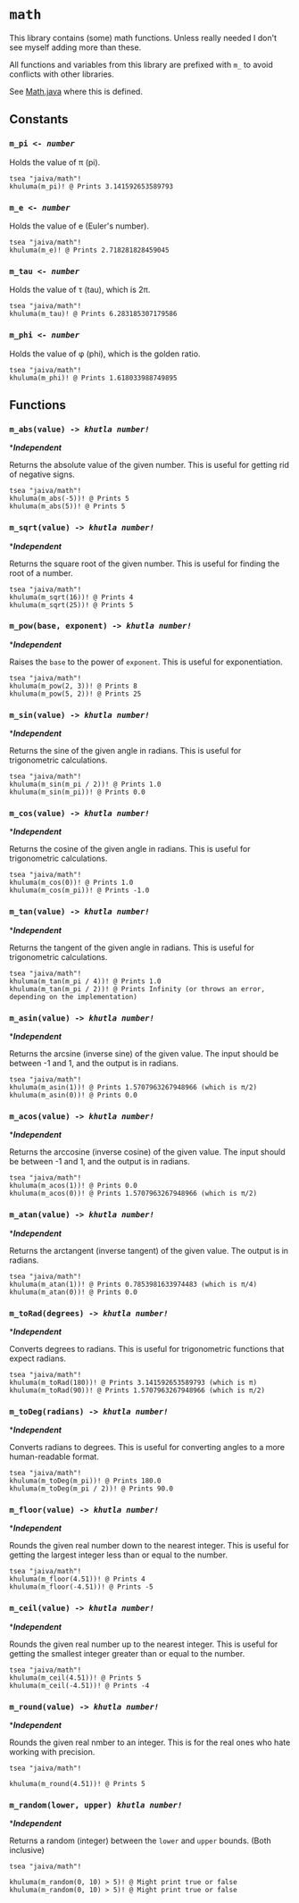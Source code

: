 # `math`

This library contains (some) math functions. Unless really needed I don't see myself adding more than these.

All functions and variables from this library are prefixed with `m_` to avoid conflicts with other libraries.

See [Math.java](./src/main/java/com/jaiva/interpreter/globals/Math.java) where this is defined.

## Constants

### `m_pi <- `_*`number`*_

Holds the value of π (pi).

```jiv
tsea "jaiva/math"!
khuluma(m_pi)! @ Prints 3.141592653589793
```

### `m_e <- `_*`number`*_

Holds the value of e (Euler's number).

```jiv
tsea "jaiva/math"!
khuluma(m_e)! @ Prints 2.718281828459045
```

### `m_tau <- `_*`number`*_

Holds the value of τ (tau), which is 2π.

```jiv
tsea "jaiva/math"!
khuluma(m_tau)! @ Prints 6.283185307179586
```

### `m_phi <- `_*`number`*_

Holds the value of φ (phi), which is the golden ratio.

```jiv
tsea "jaiva/math"!
khuluma(m_phi)! @ Prints 1.618033988749895
```

## Functions

### `m_abs(value) -> `_*`khutla number!`*_

\*_**Independent**_

Returns the absolute value of the given number. This is useful for getting rid of negative signs.

```jiv
tsea "jaiva/math"!
khuluma(m_abs(-5))! @ Prints 5
khuluma(m_abs(5))! @ Prints 5
```

### `m_sqrt(value) -> `_*`khutla number!`*_

\*_**Independent**_

Returns the square root of the given number. This is useful for finding the root of a number.

```jiv
tsea "jaiva/math"!
khuluma(m_sqrt(16))! @ Prints 4
khuluma(m_sqrt(25))! @ Prints 5
```

### `m_pow(base, exponent) -> `_*`khutla number!`*_

\*_**Independent**_

Raises the `base` to the power of `exponent`. This is useful for exponentiation.

```jiv
tsea "jaiva/math"!
khuluma(m_pow(2, 3))! @ Prints 8
khuluma(m_pow(5, 2))! @ Prints 25
```

### `m_sin(value) -> `_*`khutla number!`*_

\*_**Independent**_

Returns the sine of the given angle in radians. This is useful for trigonometric calculations.

```jiv
tsea "jaiva/math"!
khuluma(m_sin(m_pi / 2))! @ Prints 1.0
khuluma(m_sin(m_pi))! @ Prints 0.0
```

### `m_cos(value) -> `_*`khutla number!`*_

\*_**Independent**_

Returns the cosine of the given angle in radians. This is useful for trigonometric calculations.

```jiv
tsea "jaiva/math"!
khuluma(m_cos(0))! @ Prints 1.0
khuluma(m_cos(m_pi))! @ Prints -1.0
```

### `m_tan(value) -> `_*`khutla number!`*_

\*_**Independent**_

Returns the tangent of the given angle in radians. This is useful for trigonometric calculations.

```jiv
tsea "jaiva/math"!
khuluma(m_tan(m_pi / 4))! @ Prints 1.0
khuluma(m_tan(m_pi / 2))! @ Prints Infinity (or throws an error, depending on the implementation)
```

### `m_asin(value) -> `_*`khutla number!`*_

\*_**Independent**_

Returns the arcsine (inverse sine) of the given value. The input should be between -1 and 1, and the output is in radians.

```jiv
tsea "jaiva/math"!
khuluma(m_asin(1))! @ Prints 1.5707963267948966 (which is π/2)
khuluma(m_asin(0))! @ Prints 0.0
```

### `m_acos(value) -> `_*`khutla number!`*_

\*_**Independent**_

Returns the arccosine (inverse cosine) of the given value. The input should be between -1 and 1, and the output is in radians.

```jiv
tsea "jaiva/math"!
khuluma(m_acos(1))! @ Prints 0.0
khuluma(m_acos(0))! @ Prints 1.5707963267948966 (which is π/2)
```

### `m_atan(value) -> `_*`khutla number!`*_

\*_**Independent**_

Returns the arctangent (inverse tangent) of the given value. The output is in radians.

```jiv
tsea "jaiva/math"!
khuluma(m_atan(1))! @ Prints 0.7853981633974483 (which is π/4)
khuluma(m_atan(0))! @ Prints 0.0
```

### `m_toRad(degrees) -> `_*`khutla number!`*_

\*_**Independent**_

Converts degrees to radians. This is useful for trigonometric functions that expect radians.

```jiv
tsea "jaiva/math"!
khuluma(m_toRad(180))! @ Prints 3.141592653589793 (which is π)
khuluma(m_toRad(90))! @ Prints 1.5707963267948966 (which is π/2)
```

### `m_toDeg(radians) -> `_*`khutla number!`*_

\*_**Independent**_

Converts radians to degrees. This is useful for converting angles to a more human-readable format.

```jiv
tsea "jaiva/math"!
khuluma(m_toDeg(m_pi))! @ Prints 180.0
khuluma(m_toDeg(m_pi / 2))! @ Prints 90.0
```

### `m_floor(value) -> `_*`khutla number!`*_

\*_**Independent**_

Rounds the given real number down to the nearest integer. This is useful for getting the largest integer less than or equal to the number.

```jiv
tsea "jaiva/math"!
khuluma(m_floor(4.51))! @ Prints 4
khuluma(m_floor(-4.51))! @ Prints -5
```

### `m_ceil(value) -> `_*`khutla number!`*_

\*_**Independent**_

Rounds the given real number up to the nearest integer. This is useful for getting the smallest integer greater than or equal to the number.

```jiv
tsea "jaiva/math"!
khuluma(m_ceil(4.51))! @ Prints 5
khuluma(m_ceil(-4.51))! @ Prints -4
```

### `m_round(value) -> `_*`khutla number!`*_

\*_**Independent**_

Rounds the given real nmber to an integer. This is for the real ones who hate working with precision.

```jiv
tsea "jaiva/math"!

khuluma(m_round(4.51))! @ Prints 5
```

### `m_random(lower, upper) `_*`khutla number!`*_

\*_**Independent**_

Returns a random (integer) between the `lower` and `upper` bounds. (Both inclusive)

```jiv
tsea "jaiva/math"!

khuluma(m_random(0, 10) > 5)! @ Might print true or false
khuluma(m_random(0, 10) > 5)! @ Might print true or false
```
